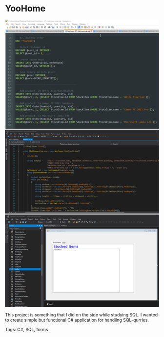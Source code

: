 # YooHome
![Bunch of SQL-queries](YooHome-SQL-query-add-new-order.png)
![Peer into the code](YooHome-SQL-getting-items.png)
![Demonstration of form](YooHome-form-designing.png)

This project is something that I did on the side while studying SQL. I wanted to create simple but functional C# application for handling SQL-qurries.

Tags: C#, SQL, forms
